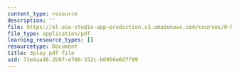 ```yaml
---
content_type: resource
description: ''
file: https://ol-ocw-studio-app-production.s3.amazonaws.com/courses/9-00sc-introduction-to-psychology-fall-2011/71e4aa462b97e700352cb6956e6d7f99_z9XQpjNgeBI.pdf
file_type: application/pdf
learning_resource_types: []
resourcetype: Document
title: 3play pdf file
uid: 71e4aa46-2b97-e700-352c-b6956e6d7f99
---
```

